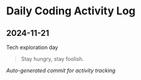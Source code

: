# Daily Coding Activity Log

## 2024-11-21

Tech exploration day

> Stay hungry, stay foolish.

*Auto-generated commit for activity tracking*

